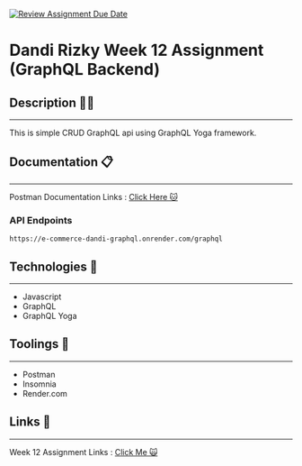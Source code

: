[![Review Assignment Due Date](https://classroom.github.com/assets/deadline-readme-button-24ddc0f5d75046c5622901739e7c5dd533143b0c8e959d652212380cedb1ea36.svg)](https://classroom.github.com/a/I45palx4)

# Dandi Rizky Week 12 Assignment (GraphQL Backend)

## Description ✍🏻

---

This is simple CRUD GraphQL api using GraphQL Yoga framework.

## Documentation 📋

---

Postman Documentation Links : [Click Here 🐱](https://documenter.getpostman.com/view/24409630/2s93Xwzj4M)

### API Endpoints

```
https://e-commerce-dandi-graphql.onrender.com/graphql
```

## Technologies 🚀

---

- Javascript
- GraphQL
- GraphQL Yoga

## Toolings 🔨

---

- Postman
- Insomnia
- Render.com

## Links 🔗

---

Week 12 Assignment Links : [Click Me 🙀](https://e-commerce-dandi-graphql.onrender.com)
